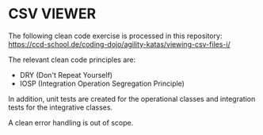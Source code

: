 # CSV VIEWER

The following clean code exercise is processed in this repository: https://ccd-school.de/coding-dojo/agility-katas/viewing-csv-files-i/

The relevant clean code principles are:

* DRY (Don't Repeat Yourself)
* IOSP (Integration Operation Segregation Principle)

In addition, unit tests are created for the operational classes and integration tests for the integrative classes.

A clean error handling is out of scope.